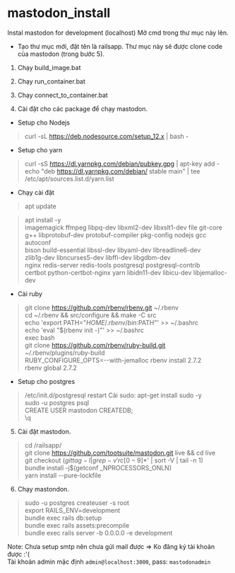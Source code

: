 # mastodon_install
Instal mastodon for development (localhost)
Mở cmd trong thư mục này lên.

- Tạo thư mục mới, đặt tên là railsapp. Thư mục này sẽ được clone code của mastodon (trong bước 5).
1. Chạy build_image.bat
2. Chạy run_container.bat
3. Chạy connect_to_container.bat

4. Cài đặt cho các package để chạy mastodon.
  - Setup cho Nodejs
> curl -sL https://deb.nodesource.com/setup_12.x | bash -

  - Setup cho yarn
> curl -sS https://dl.yarnpkg.com/debian/pubkey.gpg | apt-key add -
> echo "deb https://dl.yarnpkg.com/debian/ stable main" | tee /etc/apt/sources.list.d/yarn.list

  - Chạy cài đặt
> apt update

> apt install -y \
  imagemagick ffmpeg libpq-dev libxml2-dev libxslt1-dev file git-core \
  g++ libprotobuf-dev protobuf-compiler pkg-config nodejs gcc autoconf \
  bison build-essential libssl-dev libyaml-dev libreadline6-dev \
  zlib1g-dev libncurses5-dev libffi-dev libgdbm-dev \
  nginx redis-server redis-tools postgresql postgresql-contrib \
  certbot python-certbot-nginx yarn libidn11-dev libicu-dev libjemalloc-dev

  - Cài ruby
> git clone https://github.com/rbenv/rbenv.git ~/.rbenv<br>
> cd ~/.rbenv && src/configure && make -C src<br>
> echo 'export PATH="$HOME/.rbenv/bin:$PATH"' >> ~/.bashrc<br>
> echo 'eval "$(rbenv init -)"' >> ~/.bashrc<br>
> exec bash<br>
> git clone https://github.com/rbenv/ruby-build.git ~/.rbenv/plugins/ruby-build<br>
> RUBY_CONFIGURE_OPTS=--with-jemalloc rbenv install 2.7.2<br>
> rbenv global 2.7.2
  - Setup cho postgres
> /etc/init.d/postgresql restart
Cài sudo:
> apt-get install sudo -y <br>
> sudo -u postgres psql <br>
> CREATE USER mastodon CREATEDB; <br>
> \q
5. Cài đặt mastodon.
> cd /railsapp/ <br>
> git clone https://github.com/tootsuite/mastodon.git live && cd live <br>
> git checkout $(git tag -l | grep -v 'rc[0-9]*$' | sort -V | tail -n 1) <br>
> bundle install -j$(getconf _NPROCESSORS_ONLN) <br>
> yarn install --pure-lockfile <br>
6. Chạy mastondon.
> sudo -u postgres createuser -s root <br>
> export RAILS_ENV=development <br>
> bundle exec rails db:setup <br>
> bundle exec rails assets:precompile <br>
> bundle exec rails server -b 0.0.0.0 -e development <br>

Note: Chưa setup smtp nên chưa gửi mail được => Ko đăng ký tài khoản được :'( <br>
Tài khoản admin mặc định `admin@localhost:3000`, pass: `mastodonadmin`
